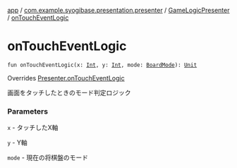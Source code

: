 [app](../../index.md) / [com.example.syogibase.presentation.presenter](../index.md) / [GameLogicPresenter](index.md) / [onTouchEventLogic](./on-touch-event-logic.md)

# onTouchEventLogic

`fun onTouchEventLogic(x: `[`Int`](https://kotlinlang.org/api/latest/jvm/stdlib/kotlin/-int/index.html)`, y: `[`Int`](https://kotlinlang.org/api/latest/jvm/stdlib/kotlin/-int/index.html)`, mode: `[`BoardMode`](../../com.example.syogibase.data.value/-board-mode/index.md)`): `[`Unit`](https://kotlinlang.org/api/latest/jvm/stdlib/kotlin/-unit/index.html)

Overrides [Presenter.onTouchEventLogic](../../com.example.syogibase.presentation.contact/-game-view-contact/-presenter/on-touch-event-logic.md)

画面をタッチしたときのモード判定ロジック

### Parameters

`x` - タッチしたX軸

`y` - Y軸

`mode` - 現在の将棋盤のモード